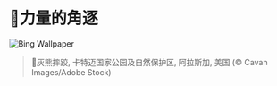 # 🔖力量的角逐

![Bing Wallpaper](https://www.bing.com/th?id=OHR.WrestlingBears_ZH-CN6430637848_1920x1080.jpg&rf=LaDigue_1920x1080.jpg&pid=hp)

> 📝灰熊摔跤, 卡特迈国家公园及自然保护区, 阿拉斯加, 美国 (© Cavan Images/Adobe Stock)
